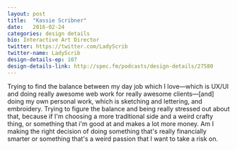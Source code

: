 ```yaml
---
layout: post
title:  "Kassie Scribner"
date:   2016-02-24
categories: design details
bio: Interactive Art Director
twitter: https://twitter.com/LadyScrib
twitter-name: LadyScrib
design-details-ep: 107
design-details-link: http://spec.fm/podcasts/design-details/27580
---
```


Trying to find the balance between my day job which I love—which is UX/UI and doing really awesome web work for really awesome clients—[and] doing my own personal work, which is sketching and lettering, and embroidery. Trying to figure the balance and being really stressed out about that, because if I'm choosing a more traditional side and a weird crafty thing, or something that i'm good at and makes a lot more money. Am I making the right decision of doing something that's really financially smarter or something that's a weird passion that I want to take a risk on.
